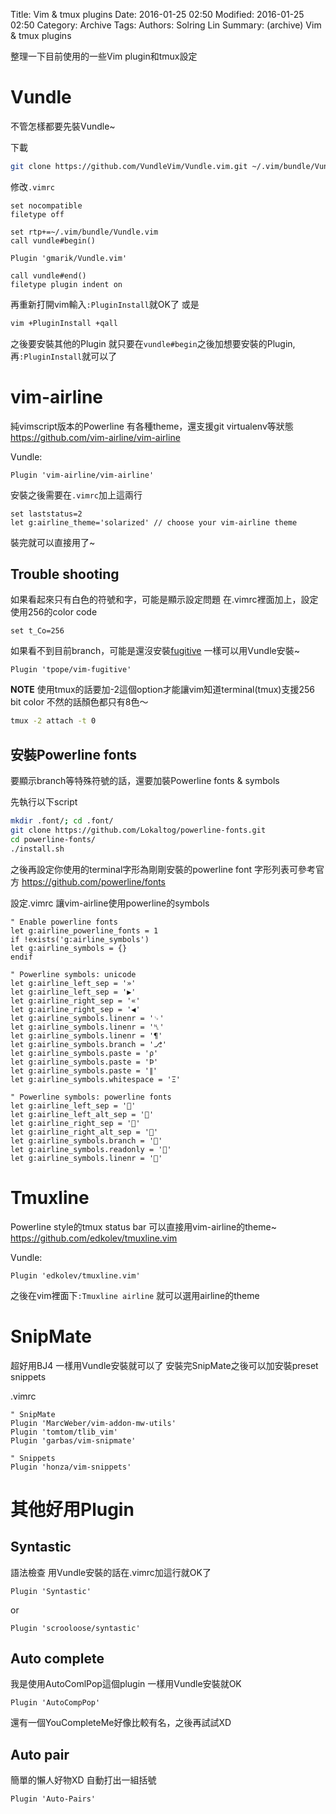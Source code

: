 Title: Vim & tmux plugins
Date: 2016-01-25 02:50
Modified: 2016-01-25 02:50
Category: Archive
Tags: 
Authors: Solring Lin
Summary: (archive) Vim & tmux plugins


整理一下目前使用的一些Vim plugin和tmux設定

# Vundle

不管怎樣都要先裝Vundle~

下載
``` sh
git clone https://github.com/VundleVim/Vundle.vim.git ~/.vim/bundle/Vundle.vim
```

修改```.vimrc```
```
set nocompatible
filetype off

set rtp+=~/.vim/bundle/Vundle.vim
call vundle#begin()

Plugin 'gmarik/Vundle.vim'

call vundle#end()
filetype plugin indent on
```

再重新打開vim輸入```:PluginInstall```就OK了
或是
``` sh
vim +PluginInstall +qall
```

之後要安裝其他的Plugin
就只要在`vundle#begin`之後加想要安裝的Plugin, 再`:PluginInstall`就可以了


# vim-airline

純vimscript版本的Powerline
有各種theme，還支援git virtualenv等狀態
https://github.com/vim-airline/vim-airline

Vundle:
```
Plugin 'vim-airline/vim-airline'
```

安裝之後需要在```.vimrc```加上這兩行
```
set laststatus=2
let g:airline_theme='solarized' // choose your vim-airline theme
```

裝完就可以直接用了~

## Trouble shooting

如果看起來只有白色的符號和字，可能是顯示設定問題
在.vimrc裡面加上，設定使用256的color code
```
set t_Co=256
```

如果看不到目前branch，可能是還沒安裝[fugitive](https://github.com/tpope/vim-fugitive)
一樣可以用Vundle安裝~
```
Plugin 'tpope/vim-fugitive'
```

**NOTE**
使用tmux的話要加-2這個option才能讓vim知道terminal(tmux)支援256 bit color
不然的話顏色都只有8色～
``` sh
tmux -2 attach -t 0
```

## 安裝Powerline fonts

要顯示branch等特殊符號的話，還要加裝Powerline fonts & symbols

先執行以下script
``` sh
mkdir .font/; cd .font/
git clone https://github.com/Lokaltog/powerline-fonts.git 
cd powerline-fonts/
./install.sh
```
之後再設定你使用的terminal字形為剛剛安裝的powerline font
字形列表可參考官方
https://github.com/powerline/fonts

設定.vimrc 讓vim-airline使用powerline的symbols
```
" Enable powerline fonts
let g:airline_powerline_fonts = 1
if !exists('g:airline_symbols')
let g:airline_symbols = {}
endif

" Powerline symbols: unicode
let g:airline_left_sep = '»'
let g:airline_left_sep = '▶'
let g:airline_right_sep = '«'
let g:airline_right_sep = '◀'
let g:airline_symbols.linenr = '␊'
let g:airline_symbols.linenr = '␤'
let g:airline_symbols.linenr = '¶'
let g:airline_symbols.branch = '⎇'
let g:airline_symbols.paste = 'ρ'
let g:airline_symbols.paste = 'Þ'
let g:airline_symbols.paste = '∥'
let g:airline_symbols.whitespace = 'Ξ'

" Powerline symbols: powerline fonts
let g:airline_left_sep = ''
let g:airline_left_alt_sep = ''
let g:airline_right_sep = ''
let g:airline_right_alt_sep = ''
let g:airline_symbols.branch = ''
let g:airline_symbols.readonly = ''
let g:airline_symbols.linenr = ''
```


# Tmuxline

Powerline style的tmux status bar
可以直接用vim-airline的theme~
https://github.com/edkolev/tmuxline.vim

Vundle:
```
Plugin 'edkolev/tmuxline.vim'
```

之後在vim裡面下```:Tmuxline airline``` 就可以選用airline的theme


# SnipMate

超好用BJ4
一樣用Vundle安裝就可以了
安裝完SnipMate之後可以加安裝preset snippets

.vimrc
```
" SnipMate
Plugin 'MarcWeber/vim-addon-mw-utils'
Plugin 'tomtom/tlib_vim'
Plugin 'garbas/vim-snipmate'

" Snippets
Plugin 'honza/vim-snippets'
```

# 其他好用Plugin

## Syntastic
語法檢查
用Vundle安裝的話在.vimrc加這行就OK了
```
Plugin 'Syntastic'
```
or
```
Plugin 'scrooloose/syntastic'
```

## Auto complete
我是使用AutoComlPop這個plugin
一樣用Vundle安裝就OK
```
Plugin 'AutoCompPop'
```

還有一個YouCompleteMe好像比較有名，之後再試試XD

## Auto pair
簡單的懶人好物XD 自動打出一組括號
```
Plugin 'Auto-Pairs'
```
